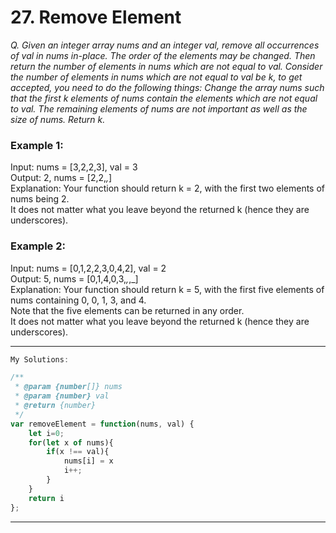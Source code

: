 # 27. Remove Element

*Q. Given an integer array nums and an integer val, remove all occurrences of val in nums in-place. The order of the elements may be changed. Then return the number of elements in nums which are not equal to val.
Consider the number of elements in nums which are not equal to val be k, to get accepted, you need to do the following things:
Change the array nums such that the first k elements of nums contain the elements which are not equal to val. The remaining elements of nums are not important as well as the size of nums.
Return k.*  

### Example 1:  
Input: nums = [3,2,2,3], val = 3  
Output: 2, nums = [2,2,_,_]  
Explanation: Your function should return k = 2, with the first two elements of nums being 2.  
It does not matter what you leave beyond the returned k (hence they are underscores).  

### Example 2:  
Input: nums = [0,1,2,2,3,0,4,2], val = 2  
Output: 5, nums = [0,1,4,0,3,_,_,_]  
Explanation: Your function should return k = 5, with the first five elements of nums containing 0, 0, 1, 3, and 4.  
Note that the five elements can be returned in any order.  
It does not matter what you leave beyond the returned k (hence they are underscores).  

-----------------------------------------------------------------------------------------------------------------------------
```javascript
My Solutions:

/**
 * @param {number[]} nums
 * @param {number} val
 * @return {number}
 */
var removeElement = function(nums, val) {
    let i=0;
    for(let x of nums){
        if(x !== val){
            nums[i] = x
            i++;
        }    
    }
    return i
};
```
-----------------------------------------------------------------------------------------------------------------------------




